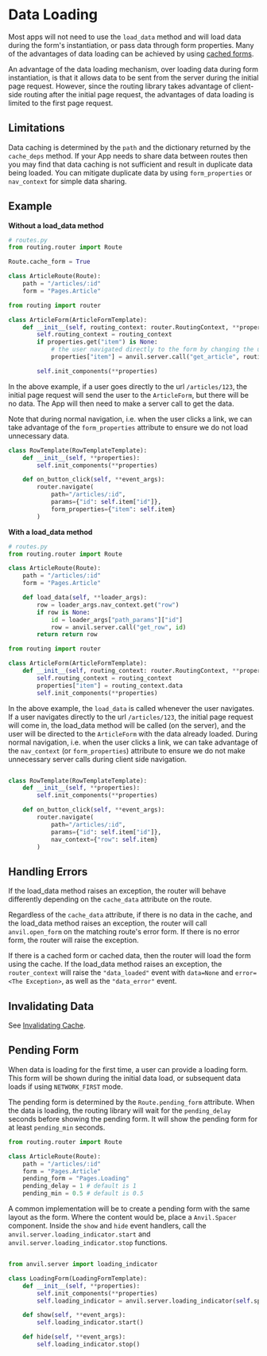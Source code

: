 # Data Loading

Most apps will not need to use the `load_data` method and will load data during the form's instantiation, or pass data through form properties. Many of the advantages of data loading can be achieved by using [cached forms](/caching#form-caching).

An advantage of the data loading mechanism, over loading data during form instantiation, is that it allows data to be sent from the server during the initial page request. However, since the routing library takes advantage of client-side routing after the initial page request, the advantages of data loading is limited to the first page request.

## Limitations

Data caching is determined by the `path` and the dictionary returned by the `cache_deps` method. If your App needs to share data between routes then you may find that data caching is not sufficient and result in duplicate data being loaded. You can mitigate duplicate data by using `form_properties` or `nav_context` for simple data sharing.

## Example

**Without a load_data method**

```python
# routes.py
from routing.router import Route

Route.cache_form = True

class ArticleRoute(Route):
    path = "/articles/:id"
    form = "Pages.Article"

```

```python
from routing import router

class ArticleForm(ArticleFormTemplate):
    def __init__(self, routing_context: router.RoutingContext, **properties):
        self.routing_context = routing_context
        if properties.get("item") is None:
            # the user navigated directly to the form by changing the url
            properties["item"] = anvil.server.call("get_article", routing_context.params["id"])

        self.init_components(**properties)

```

In the above example, if a user goes directly to the url `/articles/123`, the initial page request will send the user to the `ArticleForm`, but there will be no data. The App will then need to make a server call to get the data.

Note that during normal navigation, i.e. when the user clicks a link, we can take advantage of the `form_properties` attribute to ensure we do not load unnecessary data.

```python
class RowTemplate(RowTemplateTemplate):
    def __init__(self, **properties):
        self.init_components(**properties)

    def on_button_click(self, **event_args):
        router.navigate(
            path="/articles/:id",
            params={"id": self.item["id"]},
            form_properties={"item": self.item}
        )


```

**With a load_data method**

```python
# routes.py
from routing.router import Route

class ArticleRoute(Route):
    path = "/articles/:id"
    form = "Pages.Article"

    def load_data(self, **loader_args):
        row = loader_args.nav_context.get("row")
        if row is None:
            id = loader_args["path_params"]["id"]
            row = anvil.server.call("get_row", id)
        return return row
```

```python
from routing import router

class ArticleForm(ArticleFormTemplate):
    def __init__(self, routing_context: router.RoutingContext, **properties):
        self.routing_context = routing_context
        properties["item"] = routing_context.data
        self.init_components(**properties)

```

In the above example, the `load_data` is called whenever the user navigates. If a user navigates directly to the url `/articles/123`, the initial page request will come in, the load_data method will be called (on the server), and the user will be directed to the `ArticleForm` with the data already loaded. During normal navigation, i.e. when the user clicks a link, we can take advantage of the `nav_context` (or `form_properties`) attribute to ensure we do not make unnecessary server calls during client side navigation.

```python

class RowTemplate(RowTemplateTemplate):
    def __init__(self, **properties):
        self.init_components(**properties)

    def on_button_click(self, **event_args):
        router.navigate(
            path="/articles/:id",
            params={"id": self.item["id"]},
            nav_context={"row": self.item}
        )

```

## Handling Errors

If the load_data method raises an exception, the router will behave differently depending on the `cache_data` attribute on the route.

Regardless of the `cache_data` attribute, if there is no data in the cache, and the load_data method raises an exception, the router will call `anvil.open_form` on the matching route's error form. If there is no error form, the router will raise the exception.

If there is a cached form or cached data, then the router will load the form using the cache. If the load_data method raises an exception, the `router_context` will raise the `"data_loaded"` event with `data=None` and `error=<The Exception>`, as well as the `"data_error"` event.

## Invalidating Data

See [Invalidating Cache](/caching#invalidating-cache).

## Pending Form

When data is loading for the first time, a user can provide a loading form. This form will be shown during the initial data load, or subsequent data loads if using `NETWORK_FIRST` mode.

The pending form is determined by the `Route.pending_form` attribute. When the data is loading, the routing library will wait for the `pending_delay` seconds before showing the pending form. It will show the pending form for at least `pending_min` seconds.

```python
from routing.router import Route

class ArticleRoute(Route):
    path = "/articles/:id"
    form = "Pages.Article"
    pending_form = "Pages.Loading"
    pending_delay = 1 # default is 1
    pending_min = 0.5 # default is 0.5

```

A common implementation will be to create a pending form with the same layout as the form. Where the content would be, place a `Anvil.Spacer` component. Inside the `show` and `hide` event handlers, call the `anvil.server.loading_indicator.start` and `anvil.server.loading_indicator.stop` functions.

```python

from anvil.server import loading_indicator

class LoadingForm(LoadingFormTemplate):
    def __init__(self, **properties):
        self.init_components(**properties)
        self.loading_indicator = anvil.server.loading_indicator(self.spacer_1)

    def show(self, **event_args):
        self.loading_indicator.start()

    def hide(self, **event_args):
        self.loading_indicator.stop()

```
